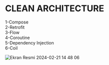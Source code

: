<h1> CLEAN  ARCHITECTURE </h1> 
1-Compose <br>
2-Retrofit<br>
3-Flow<br>
4-Coroutine<br>
5-Dependency Injection <br> 
6-Coil

![Ekran Resmi 2024-02-21 14 48 06](https://github.com/aliyayman/CleanMovieApp/assets/80852905/a04ce329-3ba4-4912-b4cc-f02edd4d5ac7)
